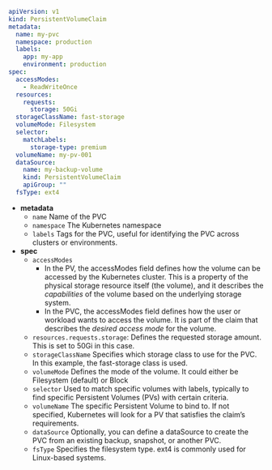 ```yaml
apiVersion: v1
kind: PersistentVolumeClaim
metadata:
  name: my-pvc
  namespace: production
  labels:
    app: my-app
    environment: production
spec:
  accessModes:
    - ReadWriteOnce
  resources:
    requests:
      storage: 50Gi
  storageClassName: fast-storage
  volumeMode: Filesystem
  selector:
    matchLabels:
      storage-type: premium
  volumeName: my-pv-001
  dataSource:
    name: my-backup-volume
    kind: PersistentVolumeClaim
    apiGroup: ""
  fsType: ext4
```

- **metadata**
  - `name` Name of the PVC
  - `namespace` The Kubernetes namespace
  - `labels` Tags for the PVC, useful for identifying the PVC across clusters or environments.
- **spec**
  - `accessModes`
    - In the PV, the accessModes field defines how the volume can be accessed by the Kubernetes cluster. This is a property of the physical storage resource itself (the volume), and it describes the *capabilities* of the volume based on the underlying storage system.
    - In the PVC, the accessModes field defines how the user or workload wants to access the volume. It is part of the claim that describes the *desired access mode* for the volume. 
  - `resources.requests.storage`: Defines the requested storage amount. This is set to 50Gi in this case.
  - `storageClassName` Specifies which storage class to use for the PVC. In this example, the fast-storage class is used.
  - `volumeMode` Defines the mode of the volume. It could either be Filesystem (default) or Block
  - `selector` Used to match specific volumes with labels, typically to find specific Persistent Volumes (PVs) with certain criteria.
  - `volumeName` The specific Persistent Volume to bind to. If not specified, Kubernetes will look for a PV that satisfies the claim’s requirements.
  - `dataSource` Optionally, you can define a dataSource to create the PVC from an existing backup, snapshot, or another PVC.
  - `fsType` Specifies the filesystem type. ext4 is commonly used for Linux-based systems.
